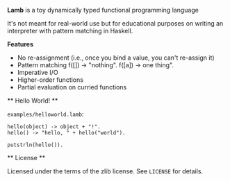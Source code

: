 **Lamb** is a toy dynamically typed functional programming language

It's not meant for real-world use but for educational purposes on writing an interpreter with pattern matching in Haskell.

**Features**

* No re-assignment (i.e., once you bind a value, you can't re-assign it)
* Pattern matching
    f([]) -> "nothing".
    f([a]) -> one thing".
* Imperative I/O
* Higher-order functions
* Partial evaluation on curried functions

** Hello World! **

`examples/helloworld.lamb`:

    hello(object) -> object + "!".
    hello() -> "hello, " + hello("world").
    
    putstrln(hello()).

** License **

Licensed under the terms of the zlib license. See `LICENSE` for details.